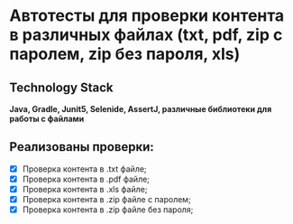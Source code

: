 # Автотесты для проверки контента в различных файлах (txt, pdf, zip с паролем, zip без пароля, xls)

## Technology Stack

**Java, Gradle, Junit5, Selenide, AssertJ, различные библиотеки для работы с файлами**

## Реализованы проверки:

- [X] Проверка контента в .txt файле;
- [X] Проверка контента в .pdf файле;
- [X] Проверка контента в .xls файле;
- [X] Проверка контента в .zip файле с паролем;
- [X] Проверка контента в .zip файле без пароля;